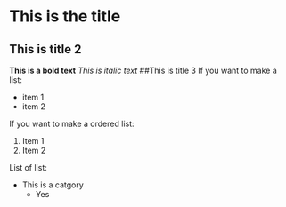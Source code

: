 # This is the title

## This is title 2
**This is a bold text**
*This is italic text*
##This is title 3
If you want to make a list:
- item 1 
- item 2 

If you want to make a ordered list:
1. Item 1 
2. Item 2

List of list:
- This is a catgory
  - Yes
